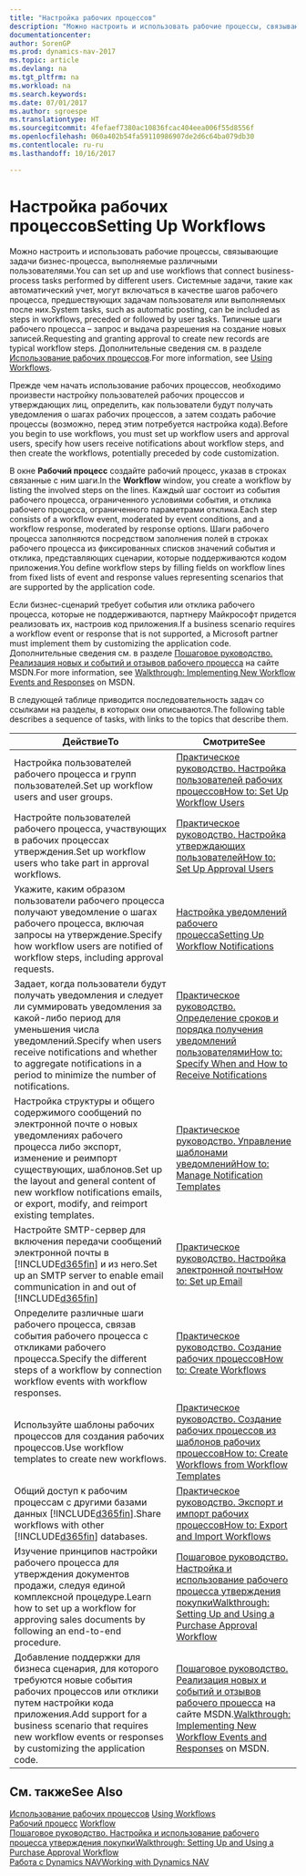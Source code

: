 ```yaml
---
title: "Настройка рабочих процессов"
description: "Можно настроить и использовать рабочие процессы, связывающие задачи бизнес-процесса, выполняемые различными пользователями. Системные задачи, такие как автоматический учет, могут включаться в качестве шагов рабочего процесса, предшествующих задачам пользователя или выполняемых после них. Типичные шаги рабочего процесса – запрос и выдача разрешения на создание новых записей."
documentationcenter: 
author: SorenGP
ms.prod: dynamics-nav-2017
ms.topic: article
ms.devlang: na
ms.tgt_pltfrm: na
ms.workload: na
ms.search.keywords: 
ms.date: 07/01/2017
ms.author: sgroespe
ms.translationtype: HT
ms.sourcegitcommit: 4fefaef7380ac10836fcac404eea006f55d8556f
ms.openlocfilehash: 060a402b54fa59110986907de2d6c64ba079db30
ms.contentlocale: ru-ru
ms.lasthandoff: 10/16/2017

---
```

# <a name="setting-up-workflows"></a><span data-ttu-id="5eaf7-105">Настройка рабочих процессов</span><span class="sxs-lookup"><span data-stu-id="5eaf7-105">Setting Up Workflows</span></span>
<span data-ttu-id="5eaf7-106">Можно настроить и использовать рабочие процессы, связывающие задачи бизнес-процесса, выполняемые различными пользователями.</span><span class="sxs-lookup"><span data-stu-id="5eaf7-106">You can set up and use workflows that connect business-process tasks performed by different users.</span></span> <span data-ttu-id="5eaf7-107">Системные задачи, такие как автоматический учет, могут включаться в качестве шагов рабочего процесса, предшествующих задачам пользователя или выполняемых после них.</span><span class="sxs-lookup"><span data-stu-id="5eaf7-107">System tasks, such as automatic posting, can be included as steps in workflows, preceded or followed by user tasks.</span></span> <span data-ttu-id="5eaf7-108">Типичные шаги рабочего процесса – запрос и выдача разрешения на создание новых записей.</span><span class="sxs-lookup"><span data-stu-id="5eaf7-108">Requesting and granting approval to create new records are typical workflow steps.</span></span> <span data-ttu-id="5eaf7-109">Дополнительные сведения см. в разделе [Использование рабочих процессов](across-use-workflows.md).</span><span class="sxs-lookup"><span data-stu-id="5eaf7-109">For more information, see [Using Workflows](across-use-workflows.md).</span></span>  

 <span data-ttu-id="5eaf7-110">Прежде чем начать использование рабочих процессов, необходимо произвести настройку пользователей рабочих процессов и утверждающих лиц, определить, как пользователи будут получать уведомления о шагах рабочих процессов, а затем создать рабочие процессы (возможно, перед этим потребуется настройка кода).</span><span class="sxs-lookup"><span data-stu-id="5eaf7-110">Before you begin to use workflows, you must set up workflow users and approval users, specify how users receive notifications about workflow steps, and then create the workflows, potentially preceded by code customization.</span></span>  

 <span data-ttu-id="5eaf7-111">В окне **Рабочий процесс** создайте рабочий процесс, указав в строках связанные с ним шаги.</span><span class="sxs-lookup"><span data-stu-id="5eaf7-111">In the **Workflow** window, you create a workflow by listing the involved steps on the lines.</span></span> <span data-ttu-id="5eaf7-112">Каждый шаг состоит из события рабочего процесса, ограниченного условиями события, и отклика рабочего процесса, ограниченного параметрами отклика.</span><span class="sxs-lookup"><span data-stu-id="5eaf7-112">Each step consists of a workflow event, moderated by event conditions, and a workflow response, moderated by response options.</span></span> <span data-ttu-id="5eaf7-113">Шаги рабочего процесса заполняются посредством заполнения полей в строках рабочего процесса из фиксированных списков значений события и отклика, представляющих сценарии, которые поддерживаются кодом приложения.</span><span class="sxs-lookup"><span data-stu-id="5eaf7-113">You define workflow steps by filling fields on workflow lines from fixed lists of event and response values representing scenarios that are supported by the application code.</span></span>  

 <span data-ttu-id="5eaf7-114">Если бизнес-сценарий требует события или отклика рабочего процесса, которые не поддерживаются, партнеру Майкрософт придется реализовать их, настроив код приложения.</span><span class="sxs-lookup"><span data-stu-id="5eaf7-114">If a business scenario requires a workflow event or response that is not supported, a Microsoft partner must implement them by customizing the application code.</span></span> <span data-ttu-id="5eaf7-115">Дополнительные сведения см. в разделе [Пошаговое руководство. Реализация новых и событий и отзывов рабочего процесса](https://msdn.microsoft.com/en-us/library/mt574349.aspx) на сайте MSDN.</span><span class="sxs-lookup"><span data-stu-id="5eaf7-115">For more information, see [Walkthrough: Implementing New Workflow Events and Responses](https://msdn.microsoft.com/en-us/library/mt574349.aspx) on MSDN.</span></span>

 <span data-ttu-id="5eaf7-116">В следующей таблице приводится последовательность задач со ссылками на разделы, в которых они описываются.</span><span class="sxs-lookup"><span data-stu-id="5eaf7-116">The following table describes a sequence of tasks, with links to the topics that describe them.</span></span>  

|<span data-ttu-id="5eaf7-117">**Действие**</span><span class="sxs-lookup"><span data-stu-id="5eaf7-117">**To**</span></span>|<span data-ttu-id="5eaf7-118">**Смотрите**</span><span class="sxs-lookup"><span data-stu-id="5eaf7-118">**See**</span></span>|  
|------------|-------------|  
|<span data-ttu-id="5eaf7-119">Настройка пользователей рабочего процесса и групп пользователей.</span><span class="sxs-lookup"><span data-stu-id="5eaf7-119">Set up workflow users and user groups.</span></span>|[<span data-ttu-id="5eaf7-120">Практическое руководство. Настройка пользователей рабочих процессов</span><span class="sxs-lookup"><span data-stu-id="5eaf7-120">How to: Set Up Workflow Users</span></span>](across-how-to-set-up-workflow-users.md)|  
|<span data-ttu-id="5eaf7-121">Настройте пользователей рабочего процесса, участвующих в рабочих процессах утверждения.</span><span class="sxs-lookup"><span data-stu-id="5eaf7-121">Set up workflow users who take part in approval workflows.</span></span>|[<span data-ttu-id="5eaf7-122">Практическое руководство. Настройка утверждающих пользователей</span><span class="sxs-lookup"><span data-stu-id="5eaf7-122">How to: Set Up Approval Users</span></span>](across-how-to-set-up-approval-users.md)|  
|<span data-ttu-id="5eaf7-123">Укажите, каким образом пользователи рабочего процесса получают уведомление о шагах рабочего процесса, включая запросы на утверждение.</span><span class="sxs-lookup"><span data-stu-id="5eaf7-123">Specify how workflow users are notified of workflow steps, including approval requests.</span></span>|[<span data-ttu-id="5eaf7-124">Настройка уведомлений рабочего процесса</span><span class="sxs-lookup"><span data-stu-id="5eaf7-124">Setting Up Workflow Notifications</span></span>](across-setting-up-workflow-notifications.md)|  
|<span data-ttu-id="5eaf7-125">Задает, когда пользователи будут получать уведомления и следует ли суммировать уведомления за какой-либо период для уменьшения числа уведомлений.</span><span class="sxs-lookup"><span data-stu-id="5eaf7-125">Specify when users receive notifications and whether to aggregate notifications in a period to minimize the number of notifications.</span></span>|[<span data-ttu-id="5eaf7-126">Практическое руководство. Определение сроков и порядка получения уведомлений пользователями</span><span class="sxs-lookup"><span data-stu-id="5eaf7-126">How to: Specify When and How to Receive Notifications</span></span>](across-how-to-specify-when-and-how-to-receive-notifications.md)|  
|<span data-ttu-id="5eaf7-127">Настройка структуры и общего содержимого сообщений по электронной почте о новых уведомлениях рабочего процесса либо экспорт, изменение и реимпорт существующих, шаблонов.</span><span class="sxs-lookup"><span data-stu-id="5eaf7-127">Set up the layout and general content of new workflow notifications emails, or export, modify, and reimport existing templates.</span></span>|[<span data-ttu-id="5eaf7-128">Практическое руководство. Управление шаблонами уведомлений</span><span class="sxs-lookup"><span data-stu-id="5eaf7-128">How to: Manage Notification Templates</span></span>](across-how-to-manage-notification-templates.md)|  
|<span data-ttu-id="5eaf7-129">Настройте SMTP-сервер для включения передачи сообщений электронной почты в [!INCLUDE[d365fin](includes/d365fin_md.md)] и из него.</span><span class="sxs-lookup"><span data-stu-id="5eaf7-129">Set up an SMTP server to enable email communication in and out of [!INCLUDE[d365fin](includes/d365fin_md.md)]</span></span>|[<span data-ttu-id="5eaf7-130">Практическое руководство. Настройка электронной почты</span><span class="sxs-lookup"><span data-stu-id="5eaf7-130">How to: Set up Email</span></span>](madeira-how-setup-email.md)|
|<span data-ttu-id="5eaf7-131">Определите различные шаги рабочего процесса, связав события рабочего процесса с откликами рабочего процесса.</span><span class="sxs-lookup"><span data-stu-id="5eaf7-131">Specify the different steps of a workflow by connection workflow events with workflow responses.</span></span>|[<span data-ttu-id="5eaf7-132">Практическое руководство. Создание рабочих процессов</span><span class="sxs-lookup"><span data-stu-id="5eaf7-132">How to: Create Workflows</span></span>](across-how-to-create-workflows.md)|  
|<span data-ttu-id="5eaf7-133">Используйте шаблоны рабочих процессов для создания рабочих процессов.</span><span class="sxs-lookup"><span data-stu-id="5eaf7-133">Use workflow templates to create new workflows.</span></span>|[<span data-ttu-id="5eaf7-134">Практическое руководство. Создание рабочих процессов из шаблонов рабочих процессов</span><span class="sxs-lookup"><span data-stu-id="5eaf7-134">How to: Create Workflows from Workflow Templates</span></span>](across-how-to-create-workflows-from-workflow-templates.md)|  
|<span data-ttu-id="5eaf7-135">Общий доступ к рабочим процессам с другими базами данных [!INCLUDE[d365fin](includes/d365fin_md.md)].</span><span class="sxs-lookup"><span data-stu-id="5eaf7-135">Share workflows with other [!INCLUDE[d365fin](includes/d365fin_md.md)] databases.</span></span>|[<span data-ttu-id="5eaf7-136">Практическое руководство. Экспорт и импорт рабочих процессов</span><span class="sxs-lookup"><span data-stu-id="5eaf7-136">How to: Export and Import Workflows</span></span>](across-how-to-export-and-import-workflows.md)|  
|<span data-ttu-id="5eaf7-137">Изучение принципов настройки рабочего процесса для утверждения документов продажи, следуя единой комплексной процедуре.</span><span class="sxs-lookup"><span data-stu-id="5eaf7-137">Learn how to set up a workflow for approving sales documents by following an end-to-end procedure.</span></span>|[<span data-ttu-id="5eaf7-138">Пошаговое руководство. Настройка и использование рабочего процесса утверждения покупки</span><span class="sxs-lookup"><span data-stu-id="5eaf7-138">Walkthrough: Setting Up and Using a Purchase Approval Workflow</span></span>](walkthrough-setting-up-and-using-a-purchase-approval-workflow.md)|  
|<span data-ttu-id="5eaf7-139">Добавление поддержки для бизнеса сценария, для которого требуются новые события рабочих процессов или отклики путем настройки кода приложения.</span><span class="sxs-lookup"><span data-stu-id="5eaf7-139">Add support for a business scenario that requires new workflow events or responses by customizing the application code.</span></span>|<span data-ttu-id="5eaf7-140">[Пошаговое руководство. Реализация новых и событий и отзывов рабочего процесса](https://msdn.microsoft.com/en-us/library/mt574349.aspx) на сайте MSDN.</span><span class="sxs-lookup"><span data-stu-id="5eaf7-140">[Walkthrough: Implementing New Workflow Events and Responses](https://msdn.microsoft.com/en-us/library/mt574349.aspx) on MSDN.</span></span>|  

## <a name="see-also"></a><span data-ttu-id="5eaf7-141">См. также</span><span class="sxs-lookup"><span data-stu-id="5eaf7-141">See Also</span></span>  
 <span data-ttu-id="5eaf7-142">[Использование рабочих процессов](across-use-workflows.md) </span><span class="sxs-lookup"><span data-stu-id="5eaf7-142">[Using Workflows](across-use-workflows.md) </span></span>  
 <span data-ttu-id="5eaf7-143">[Рабочий процесс](across-workflow.md) </span><span class="sxs-lookup"><span data-stu-id="5eaf7-143">[Workflow](across-workflow.md) </span></span>  
 [<span data-ttu-id="5eaf7-144">Пошаговое руководство. Настройка и использование рабочего процесса утверждения покупки</span><span class="sxs-lookup"><span data-stu-id="5eaf7-144">Walkthrough: Setting Up and Using a Purchase Approval Workflow</span></span>](walkthrough-setting-up-and-using-a-purchase-approval-workflow.md)  
 [<span data-ttu-id="5eaf7-145">Работа с Dynamics NAV</span><span class="sxs-lookup"><span data-stu-id="5eaf7-145">Working with Dynamics NAV</span></span>](ui-work-product.md)

